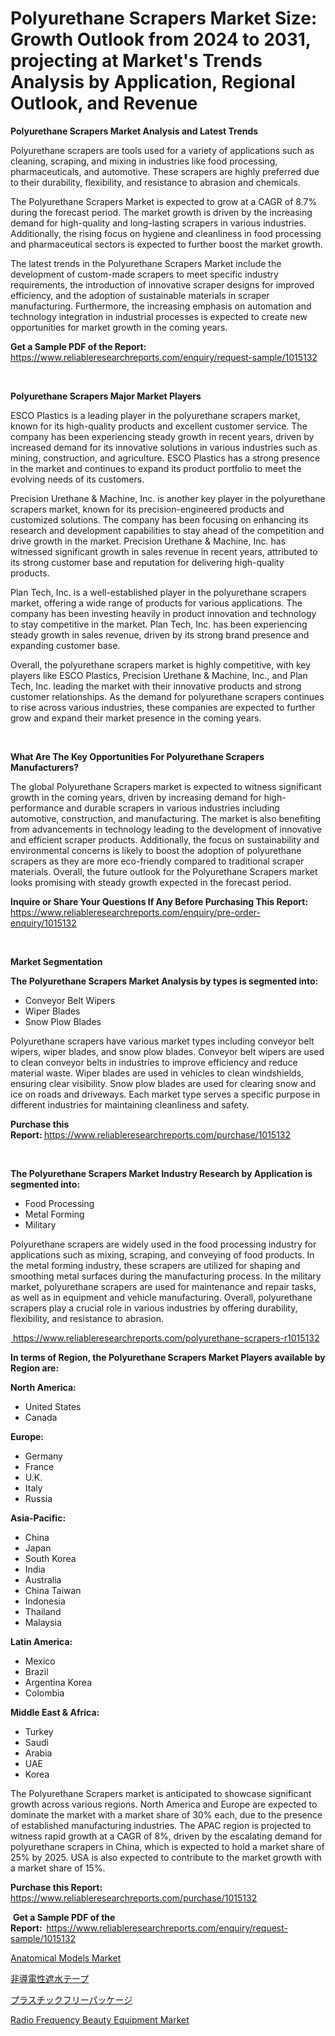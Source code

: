 <p><h1>Polyurethane Scrapers Market Size: Growth Outlook from 2024 to 2031, projecting at Market's Trends Analysis by Application, Regional Outlook, and Revenue</h1></p><p><strong>Polyurethane Scrapers Market Analysis and Latest Trends</strong></p>
<p><p>Polyurethane scrapers are tools used for a variety of applications such as cleaning, scraping, and mixing in industries like food processing, pharmaceuticals, and automotive. These scrapers are highly preferred due to their durability, flexibility, and resistance to abrasion and chemicals.</p><p>The Polyurethane Scrapers Market is expected to grow at a CAGR of 8.7% during the forecast period. The market growth is driven by the increasing demand for high-quality and long-lasting scrapers in various industries. Additionally, the rising focus on hygiene and cleanliness in food processing and pharmaceutical sectors is expected to further boost the market growth.</p><p>The latest trends in the Polyurethane Scrapers Market include the development of custom-made scrapers to meet specific industry requirements, the introduction of innovative scraper designs for improved efficiency, and the adoption of sustainable materials in scraper manufacturing. Furthermore, the increasing emphasis on automation and technology integration in industrial processes is expected to create new opportunities for market growth in the coming years.</p></p>
<p><strong>Get a Sample PDF of the Report:&nbsp;</strong> <a href="https://www.reliableresearchreports.com/enquiry/request-sample/1015132">https://www.reliableresearchreports.com/enquiry/request-sample/1015132</a></p>
<p>&nbsp;</p>
<p><strong>Polyurethane Scrapers Major Market Players</strong></p>
<p><p>ESCO Plastics is a leading player in the polyurethane scrapers market, known for its high-quality products and excellent customer service. The company has been experiencing steady growth in recent years, driven by increased demand for its innovative solutions in various industries such as mining, construction, and agriculture. ESCO Plastics has a strong presence in the market and continues to expand its product portfolio to meet the evolving needs of its customers.</p><p>Precision Urethane & Machine, Inc. is another key player in the polyurethane scrapers market, known for its precision-engineered products and customized solutions. The company has been focusing on enhancing its research and development capabilities to stay ahead of the competition and drive growth in the market. Precision Urethane & Machine, Inc. has witnessed significant growth in sales revenue in recent years, attributed to its strong customer base and reputation for delivering high-quality products.</p><p>Plan Tech, Inc. is a well-established player in the polyurethane scrapers market, offering a wide range of products for various applications. The company has been investing heavily in product innovation and technology to stay competitive in the market. Plan Tech, Inc. has been experiencing steady growth in sales revenue, driven by its strong brand presence and expanding customer base.</p><p>Overall, the polyurethane scrapers market is highly competitive, with key players like ESCO Plastics, Precision Urethane & Machine, Inc., and Plan Tech, Inc. leading the market with their innovative products and strong customer relationships. As the demand for polyurethane scrapers continues to rise across various industries, these companies are expected to further grow and expand their market presence in the coming years.</p></p>
<p>&nbsp;</p>
<p><strong>What Are The Key Opportunities For Polyurethane Scrapers Manufacturers?</strong></p>
<p><p>The global Polyurethane Scrapers market is expected to witness significant growth in the coming years, driven by increasing demand for high-performance and durable scrapers in various industries including automotive, construction, and manufacturing. The market is also benefiting from advancements in technology leading to the development of innovative and efficient scraper products. Additionally, the focus on sustainability and environmental concerns is likely to boost the adoption of polyurethane scrapers as they are more eco-friendly compared to traditional scraper materials. Overall, the future outlook for the Polyurethane Scrapers market looks promising with steady growth expected in the forecast period.</p></p>
<p><strong>Inquire or Share Your Questions If Any Before Purchasing This Report:</strong> <a href="https://www.reliableresearchreports.com/enquiry/pre-order-enquiry/1015132">https://www.reliableresearchreports.com/enquiry/pre-order-enquiry/1015132</a></p>
<p>&nbsp;</p>
<p><strong>Market Segmentation</strong></p>
<p><strong>The Polyurethane Scrapers Market Analysis by types is segmented into:</strong></p>
<p><ul><li>Conveyor Belt Wipers</li><li>Wiper Blades</li><li>Snow Plow Blades</li></ul></p>
<p><p>Polyurethane scrapers have various market types including conveyor belt wipers, wiper blades, and snow plow blades. Conveyor belt wipers are used to clean conveyor belts in industries to improve efficiency and reduce material waste. Wiper blades are used in vehicles to clean windshields, ensuring clear visibility. Snow plow blades are used for clearing snow and ice on roads and driveways. Each market type serves a specific purpose in different industries for maintaining cleanliness and safety.</p></p>
<p><strong>Purchase this Report:&nbsp;</strong><a href="https://www.reliableresearchreports.com/purchase/1015132">https://www.reliableresearchreports.com/purchase/1015132</a></p>
<p>&nbsp;</p>
<p><strong>The Polyurethane Scrapers Market Industry Research by Application is segmented into:</strong></p>
<p><ul><li>Food Processing</li><li>Metal Forming</li><li>Military</li></ul></p>
<p><p>Polyurethane scrapers are widely used in the food processing industry for applications such as mixing, scraping, and conveying of food products. In the metal forming industry, these scrapers are utilized for shaping and smoothing metal surfaces during the manufacturing process. In the military market, polyurethane scrapers are used for maintenance and repair tasks, as well as in equipment and vehicle manufacturing. Overall, polyurethane scrapers play a crucial role in various industries by offering durability, flexibility, and resistance to abrasion.</p></p>
<p><a href="https://www.reliableresearchreports.com/polyurethane-scrapers-r1015132">&nbsp;https://www.reliableresearchreports.com/polyurethane-scrapers-r1015132</a></p>
<p><strong>In terms of Region, the Polyurethane Scrapers Market Players available by Region are:</strong></p>
<p>
    <p> <strong> North America: </strong>
        <ul>
            <li>United States</li>
            <li>Canada</li>
        </ul>
        </p> 
    <p> <strong> Europe: </strong>
        <ul>
            <li>Germany</li>
            <li>France</li>
            <li>U.K.</li>
            <li>Italy</li>
            <li>Russia</li>
        </ul>
        </p> 
    <p> <strong> Asia-Pacific: </strong>
        <ul>
            <li>China</li>
            <li>Japan</li>
            <li>South Korea</li>
            <li>India</li>
            <li>Australia</li>
            <li>China Taiwan</li>
            <li>Indonesia</li>
            <li>Thailand</li>
            <li>Malaysia</li>
        </ul>
        </p> 
    <p> <strong> Latin America: </strong>
        <ul>
            <li>Mexico</li>
            <li>Brazil</li>
            <li>Argentina Korea</li>
            <li>Colombia</li>
        </ul>
        </p> 
    <p> <strong> Middle East & Africa: </strong>
        <ul>
            <li>Turkey</li>
            <li>Saudi</li>
            <li>Arabia</li>
            <li>UAE</li>
            <li>Korea</li>
        </ul>
    </p>
    </p>
<p><p>The Polyurethane Scrapers market is anticipated to showcase significant growth across various regions. North America and Europe are expected to dominate the market with a market share of 30% each, due to the presence of established manufacturing industries. The APAC region is projected to witness rapid growth at a CAGR of 8%, driven by the escalating demand for polyurethane scrapers in China, which is expected to hold a market share of 25% by 2025. USA is also expected to contribute to the market growth with a market share of 15%.</p></p>
<p><strong>Purchase this Report: </strong><a href="https://www.reliableresearchreports.com/purchase/1015132">https://www.reliableresearchreports.com/purchase/1015132</a></p>
<p>&nbsp;<strong>Get a Sample PDF of the Report:&nbsp;&nbsp;</strong><a href="https://www.reliableresearchreports.com/enquiry/request-sample/1015132">https://www.reliableresearchreports.com/enquiry/request-sample/1015132</a></p>
<p><strong></strong></p>
<p><p><a href="https://github.com/AdrianaPaucek2023/Market-Research-Report-List-1/blob/main/anatomical-models-market.md">Anatomical Models Market</a></p><p><a href="https://github.com/RudyBoyer2017/Market-Research-Report-List-2/blob/main/3360607172238.md">非導電性遮水テープ</a></p><p><a href="https://github.com/BrionnaBoyle/Market-Research-Report-List-1/blob/main/4566298172239.md">プラスチックフリーパッケージ</a></p><p><a href="https://github.com/lorenzaSchmeler/Market-Research-Report-List-1/blob/main/radio-frequency-beauty-equipment-market.md">Radio Frequency Beauty Equipment Market</a></p></p>